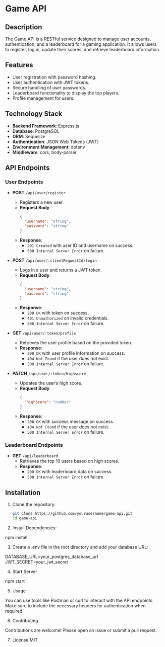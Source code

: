 # Game API

## Description
The Game API is a RESTful service designed to manage user accounts, authentication, and a leaderboard for a gaming application. It allows users to register, log in, update their scores, and retrieve leaderboard information.

## Features
- User registration with password hashing.
- User authentication with JWT tokens.
- Secure handling of user passwords.
- Leaderboard functionality to display the top players.
- Profile management for users.

## Technology Stack
- **Backend Framework**: Express.js
- **Database**: PostgreSQL
- **ORM**: Sequelize
- **Authentication**: JSON Web Tokens (JWT)
- **Environment Management**: dotenv
- **Middleware**: cors, body-parser

## API Endpoints

### User Endpoints

- **POST** `/api/user/register`
  - Registers a new user.
  - **Request Body**: 
    ```json
    {
      "username": "string",
      "password": "string"
    }
    ```
  - **Response**: 
    - `201 Created` with user ID and username on success.
    - `500 Internal Server Error` on failure.

- **POST** `/api/user/:clientRequestId/login`
  - Logs in a user and returns a JWT token.
  - **Request Body**: 
    ```json
    {
      "username": "string",
      "password": "string"
    }
    ```
  - **Response**: 
    - `200 OK` with token on success.
    - `401 Unauthorized` on invalid credentials.
    - `500 Internal Server Error` on failure.

- **GET** `/api/user/:token/profile`
  - Retrieves the user profile based on the provided token.
  - **Response**: 
    - `200 OK` with user profile information on success.
    - `404 Not Found` if the user does not exist.
    - `500 Internal Server Error` on failure.

- **PATCH** `/api/user/:token/highscore`
  - Updates the user’s high score.
  - **Request Body**: 
    ```json
    {
      "highScore": "number"
    }
    ```
  - **Response**: 
    - `200 OK` with success message on success.
    - `404 Not Found` if the user does not exist.
    - `500 Internal Server Error` on failure.

### Leaderboard Endpoints

- **GET** `/api/leaderboard`
  - Retrieves the top 10 users based on high scores.
  - **Response**: 
    - `200 OK` with leaderboard data on success.
    - `500 Internal Server Error` on failure.

## Installation

1. Clone the repository:

   ```bash
   git clone https://github.com/yourusername/game-api.git
   cd game-api

2. Install Dependencies:
  
  npm install

3. Create a .env file in the root directory and add your database URL:

  DATABASE_URL=your_postgres_database_url
JWT_SECRET=your_jwt_secret

4. Start Server

  npm start

5. Usage

You can use tools like Postman or curl to interact with the API endpoints. Make sure to include the necessary headers for authentication when required.

6. Contributing

Contributions are welcome! Please open an issue or submit a pull request.

7. License MIT
